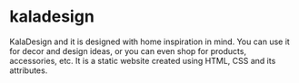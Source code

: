 # kaladesign
KalaDesign and it  is designed with home inspiration in mind. You can use it for decor and design ideas, or you can even shop for products, accessories, etc.
It is a static website created using HTML, CSS and its attributes.
